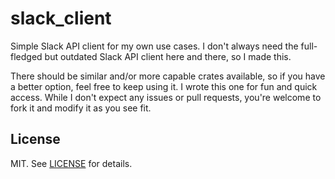 # slack_client

Simple Slack API client for my own use cases. I don't always need the full-fledged but outdated Slack API client here and there, so I made this.

There should be similar and/or more capable crates available, so if you have a better option, feel free to keep using it. I wrote this one for fun and quick access. While I don't expect any issues or pull requests, you're welcome to fork it and modify it as you see fit.

## License

MIT. See [LICENSE](LICENSE) for details.
